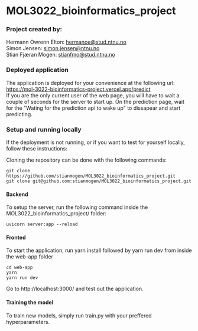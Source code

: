 # MOL3022_bioinformatics_project
 
### Project created by:
Hermann Owrenn Elton: hermanoe@stud.ntnu.no
<br>
Simon Jensen: simon.jensen@ntnu.no
<br>
Stian Fjæran Mogen: stianfmo@stud.ntnu.no

### Deployed application

The application is deployed for your convenience at the following url: https://mol-3022-bioinformatics-project.vercel.app/predict
<br>
If you are the only current user of the web page, you will have to wait a couple of seconds for the server to start up. On the prediction page, wait for the "Wating for the prediction api to wake up" to dissapear and start predicting. 

### Setup and running locally

If the deployment is not running, or if you want to test for yourself locally, follow these instructions: 

Cloning the repository can be done with the following commands: 
```angular2html
git clone https://github.com/stianmogen/MOL3022_bioinformatics_project.git
git clone git@github.com:stianmogen/MOL3022_bioinformatics_project.git
```

#### Backend 

To setup the server, run the following command inside the MOL3022_bioinformatics_project/ folder: 
```angular2html
uvicorn server:app --reload
```

#### Fronted

To start the application, run yarn install followed by yarn run dev from inside the web-app folder
```angular2html
cd web-app
yarn
yarn run dev
```
Go to http://localhost:3000/ and test out the application.

#### Training the model

To train new models, simply run train.py with your preffered hyperparameters. 
